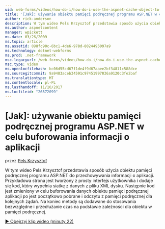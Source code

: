```yaml
---
uid: web-forms/videos/how-do-i/how-do-i-use-the-aspnet-cache-object-to-cache-application-information
title: '[Jak]: używanie obiektu pamięci podręcznej programu ASP.NET w celu buforowania informacji o aplikacji | Dokumentacja firmy Microsoft'
author: rick-anderson
description: W tym wideo Pels Krzysztof przedstawia sposób użycia obiektu pamięci podręcznej programu ASP.NET do przechowywania informacji o aplikacji. Przykładowa strona zostanie utworzona z prosty interfejs użytkownika...
ms.author: aspnetcontent
manager: wpickett
ms.date: 03/26/2009
ms.topic: article
ms.assetid: 098fc90c-6bc1-4de6-978d-8024495097a9
ms.technology: dotnet-webforms
ms.prod: .net-framework
msc.legacyurl: /web-forms/videos/how-do-i/how-do-i-use-the-aspnet-cache-object-to-cache-application-information
msc.type: video
ms.openlocfilehash: bc06d55cd67f1de4f9d67aaee2bf34811c588dce
ms.sourcegitcommit: 9a9483aceb34591c97451997036a9120c3fe2baf
ms.translationtype: MT
ms.contentlocale: pl-PL
ms.lasthandoff: 11/10/2017
ms.locfileid: "26572099"
---
```

<a name="how-do-i-use-the-aspnet-cache-object-to-cache-application-information"></a>[Jak]: używanie obiektu pamięci podręcznej programu ASP.NET w celu buforowania informacji o aplikacji
====================
przez [Pels Krzysztof](https://twitter.com/chrispels)

W tym wideo Pels Krzysztof przedstawia sposób użycia obiektu pamięci podręcznej programu ASP.NET do przechowywania informacji o aplikacji. Przykładowa strona jest tworzony z prosty interfejs użytkownika i dodaje się kod, który wypełnia siatkę z danych z pliku XML dysku. Następnie kod jest zmieniony w celu buforowania danych obiektu pamięci podręcznej aplikacji po jest początkowo pobrane i odczytu z pamięci podręcznej dla kolejnych żądań. Na koniec metody są dodawane do stosowania bezwzględne i przedłużanie czas na podstawie zależności dla obiektu w pamięci podręcznej.

[&#9654; Obejrzyj klip wideo (minuty 22)](https://channel9.msdn.com/Blogs/ASP-NET-Site-Videos/how-do-i-use-the-aspnet-cache-object-to-cache-application-information)

